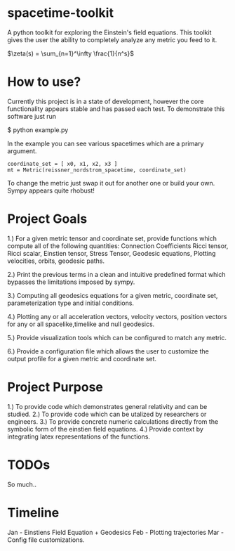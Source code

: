 # spacetime-toolkit
A python toolkit for exploring the Einstein's field equations. This toolkit gives the user the ability to completely analyze any metric you feed to it.

$\zeta(s) = \sum_{n=1}^\infty \frac{1}{n^s}$

How to use?
===========
Currently this project is in a state of development, however the core functionality appears stable and has passed each test. To demonstrate this software just run

$ python example.py

In the example you can see various spacetimes which are a primary argument.

    coordinate_set = [ x0, x1, x2, x3 ]
    mt = Metric(reissner_nordstrom_spacetime, coordinate_set)

To change the metric just swap it out for another one or build your own. Sympy appears quite rhobust!

Project Goals
=============

1.) For a given metric tensor and coordinate set, provide functions which compute all of the following quantities:
    Connection Coefficients
    Ricci tensor, 
    Ricci scalar, 
    Einstien tensor,
    Stress Tensor,
    Geodesic equations,
    Plotting velocities, orbits, geodesic paths.
    
2.) Print the previous terms in a clean and intuitive predefined format which bypasses the limitations imposed by sympy.

3.) Computing all geodesics equations for a given metric, coordinate set, parameterization type and initial conditions.

4.) Plotting any or all acceleration vectors, velocity vectors, position vectors for any or all spacelike,timelike and null geodesics.

5.) Provide visualization tools which can be configured to match any metric.

6.) Provide a configuration file which allows the user to customize the output profile for a given metric and coordinate set.

Project Purpose
===============
 1.) To provide code which demonstrates general relativity and can be studied.
 2.) To provide code which can be utalized by researchers or engineers.
 3.) To provide concrete numeric calculations directly from the symbolic form of the einstien field equations.
 4.) Provide context by integrating latex representations of the functions.

TODOs
=====
So much.. 

Timeline
========
Jan - Einstiens Field Equation + Geodesics
Feb - Plotting trajectories
Mar - Config file customizations.
